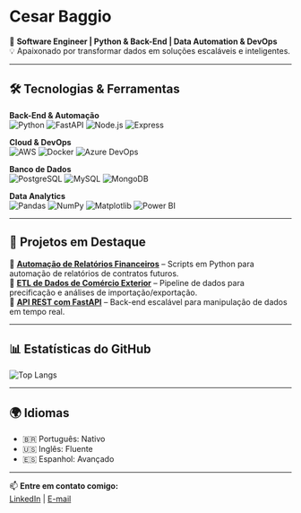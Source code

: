# Cesar Baggio  

🚀 **Software Engineer | Python & Back-End | Data Automation & DevOps**  
💡 Apaixonado por transformar dados em soluções escaláveis e inteligentes.  

---

## 🛠️ Tecnologias & Ferramentas

**Back-End & Automação**  
![Python](https://img.shields.io/badge/Python-3776AB?style=flat&logo=python&logoColor=white) 
![FastAPI](https://img.shields.io/badge/FastAPI-009688?style=flat&logo=fastapi&logoColor=white) 
![Node.js](https://img.shields.io/badge/Node.js-339933?style=flat&logo=node.js&logoColor=white) 
![Express](https://img.shields.io/badge/Express.js-000000?style=flat&logo=express&logoColor=white)  

**Cloud & DevOps**  
![AWS](https://img.shields.io/badge/AWS-232F3E?style=flat&logo=amazon-aws&logoColor=white) 
![Docker](https://img.shields.io/badge/Docker-2496ED?style=flat&logo=docker&logoColor=white) 
![Azure DevOps](https://img.shields.io/badge/Azure%20DevOps-0078D7?style=flat&logo=azure-devops&logoColor=white)  

**Banco de Dados**  
![PostgreSQL](https://img.shields.io/badge/PostgreSQL-336791?style=flat&logo=postgresql&logoColor=white) 
![MySQL](https://img.shields.io/badge/MySQL-4479A1?style=flat&logo=mysql&logoColor=white) 
![MongoDB](https://img.shields.io/badge/MongoDB-47A248?style=flat&logo=mongodb&logoColor=white)  

**Data Analytics**  
![Pandas](https://img.shields.io/badge/Pandas-150458?style=flat&logo=pandas&logoColor=white) 
![NumPy](https://img.shields.io/badge/Numpy-013243?style=flat&logo=numpy&logoColor=white) 
![Matplotlib](https://img.shields.io/badge/Matplotlib-11557c?style=flat&logo=python&logoColor=white) 
![Power BI](https://img.shields.io/badge/Power%20BI-F2C811?style=flat&logo=power-bi&logoColor=black)  

---

## 📂 Projetos em Destaque  

🔹 [**Automação de Relatórios Financeiros**](#) – Scripts em Python para automação de relatórios de contratos futuros.  
🔹 [**ETL de Dados de Comércio Exterior**](#) – Pipeline de dados para precificação e análises de importação/exportação.  
🔹 [**API REST com FastAPI**](#) – Back-end escalável para manipulação de dados em tempo real.  

---

## 📊 Estatísticas do GitHub  
 
![Top Langs](https://github-readme-stats.vercel.app/api/top-langs/?username=cbaggior&layout=compact&theme=radical)  

---

## 🌍 Idiomas  
- 🇧🇷 Português: Nativo  
- 🇺🇸 Inglês: Fluente  
- 🇪🇸 Espanhol: Avançado  

---

📫 **Entre em contato comigo:**  
[LinkedIn](https://www.linkedin.com/in/cesarbaggio/) | [E-mail](cesar.baggioribeiro@gmail.com)  


